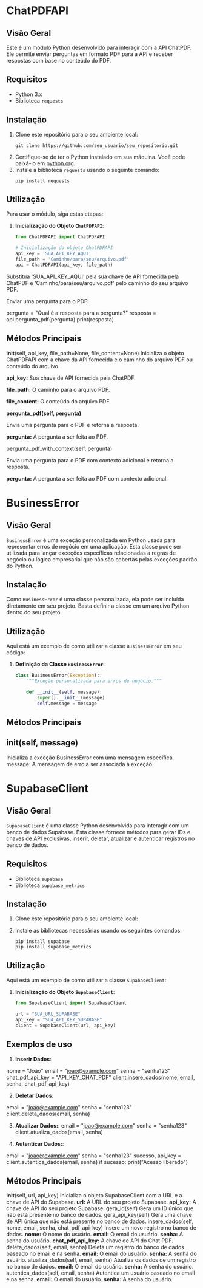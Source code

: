 # ChatPDFAPI

## Visão Geral
Este é um módulo Python desenvolvido para interagir com a API ChatPDF. Ele permite enviar perguntas em formato PDF para a API e receber respostas com base no conteúdo do PDF.

## Requisitos
- Python 3.x
- Biblioteca `requests`

## Instalação
1. Clone este repositório para o seu ambiente local:
    ```
    git clone https://github.com/seu_usuario/seu_repositorio.git
    ```
2. Certifique-se de ter o Python instalado em sua máquina. Você pode baixá-lo em [python.org](https://www.python.org/downloads/).
3. Instale a biblioteca `requests` usando o seguinte comando:
    ```
    pip install requests
    ```

## Utilização
Para usar o módulo, siga estas etapas:

1. **Inicialização do Objeto `ChatPDFAPI`**:
   
   ```python
   from ChatPDFAPI import ChatPDFAPI

   # Inicialização do objeto ChatPDFAPI
   api_key = 'SUA_API_KEY_AQUI'
   file_path = 'Caminho/para/seu/arquivo.pdf'
   api = ChatPDFAPI(api_key, file_path)

Substitua 'SUA_API_KEY_AQUI' pela sua chave de API fornecida pela ChatPDF e 'Caminho/para/seu/arquivo.pdf' pelo caminho do seu arquivo PDF.

Enviar uma pergunta para o PDF:

pergunta = "Qual é a resposta para a pergunta?"
resposta = api.pergunta_pdf(pergunta)
print(resposta)


## Métodos Principais

__init__(self, api_key, file_path=None, file_content=None)
Inicializa o objeto ChatPDFAPI com a chave da API fornecida e o caminho do arquivo PDF ou conteúdo do arquivo.

**api_key:** Sua chave de API fornecida pela ChatPDF.

**file_path:** O caminho para o arquivo PDF.

**file_content:** O conteúdo do arquivo PDF.

**pergunta_pdf(self, pergunta)**

Envia uma pergunta para o PDF e retorna a resposta.

**pergunta:** A pergunta a ser feita ao PDF.

pergunta_pdf_with_context(self, pergunta)

Envia uma pergunta para o PDF com contexto adicional e retorna a resposta.

**pergunta:** A pergunta a ser feita ao PDF com contexto adicional.

# BusinessError

## Visão Geral
`BusinessError` é uma exceção personalizada em Python usada para representar erros de negócio em uma aplicação. Esta classe pode ser utilizada para lançar exceções específicas relacionadas a regras de negócio ou lógica empresarial que não são cobertas pelas exceções padrão do Python.

## Instalação
Como `BusinessError` é uma classe personalizada, ela pode ser incluída diretamente em seu projeto. Basta definir a classe em um arquivo Python dentro do seu projeto.

## Utilização
Aqui está um exemplo de como utilizar a classe `BusinessError` em seu código:

1. **Definição da Classe `BusinessError`**:

   ```python
   class BusinessError(Exception):
       """Exceção personalizada para erros de negócio."""

       def __init__(self, message):
           super().__init__(message)
           self.message = message
   
## Métodos Principais

## __init__(self, message)

Inicializa a exceção BusinessError com uma mensagem específica.
message: A mensagem de erro a ser associada à exceção.

# SupabaseClient

## Visão Geral
`SupabaseClient` é uma classe Python desenvolvida para interagir com um banco de dados Supabase. Esta classe fornece métodos para gerar IDs e chaves de API exclusivas, inserir, deletar, atualizar e autenticar registros no banco de dados.

## Requisitos
- Biblioteca `supabase`
- Biblioteca `supabase_metrics`

## Instalação
1. Clone este repositório para o seu ambiente local:

2. Instale as bibliotecas necessárias usando os seguintes comandos:
    ```
    pip install supabase
    pip install supabase_metrics
    ```

## Utilização
Aqui está um exemplo de como utilizar a classe `SupabaseClient`:

1. **Inicialização do Objeto `SupabaseClient`**:

   ```python
   from SupabaseClient import SupabaseClient

   url = "SUA_URL_SUPABASE"
   api_key = "SUA_API_KEY_SUPABASE"
   client = SupabaseClient(url, api_key)

## Exemplos de uso

1. **Inserir Dados**:
   
nome = "João"
email = "joao@example.com"
senha = "senha123"
chat_pdf_api_key = "API_KEY_CHAT_PDF"
client.insere_dados(nome, email, senha, chat_pdf_api_key)

2. **Deletar Dados**:

email = "joao@example.com"
senha = "senha123"
client.deleta_dados(email, senha)

3. **Atualizar Dados:**:
email = "joao@example.com"
senha = "senha123"
client.atualiza_dados(email, senha)

4. **Autenticar Dados:**:

email = "joao@example.com"
senha = "senha123"
sucesso, api_key = client.autentica_dados(email, senha)
if sucesso:
    print("Acesso liberado")


## Métodos Principais
__init__(self, url, api_key)
Inicializa o objeto SupabaseClient com a URL e a chave de API do Supabase.
**url:** A URL do seu projeto Supabase.
**api_key:** A chave de API do seu projeto Supabase.
gera_id(self)
Gera um ID único que não está presente no banco de dados.
gera_api_key(self)
Gera uma chave de API única que não está presente no banco de dados.
insere_dados(self, nome, email, senha, chat_pdf_api_key)
Insere um novo registro no banco de dados.
**nome:** O nome do usuário.
**email:** O email do usuário.
**senha:** A senha do usuário.
**chat_pdf_api_key:** A chave de API do Chat PDF.
deleta_dados(self, email, senha)
Deleta um registro do banco de dados baseado no email e na senha.
**email:** O email do usuário.
**senha:** A senha do usuário.
atualiza_dados(self, email, senha)
Atualiza os dados de um registro no banco de dados.
**email:** O email do usuário.
**senha:** A senha do usuário.
autentica_dados(self, email, senha)
Autentica um usuário baseado no email e na senha.
**email:** O email do usuário.
**senha:** A senha do usuário.
